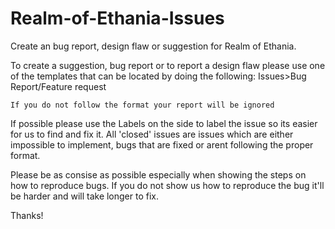 # Realm-of-Ethania-Issues
Create an bug report, design flaw or suggestion for Realm of Ethania.

To create a suggestion, bug report or to report a design flaw please use one of the templates that can be located by doing the following:
Issues>Bug Report/Feature request


	If you do not follow the format your report will be ignored
	

If possible please use the Labels on the side to label the issue so its easier for us to find and fix it. All 'closed' issues are issues which are either impossible to implement, bugs that are fixed or arent following the proper format.

Please be as consise as possible especially when showing the steps on how to reproduce bugs. If you do not show us how to reproduce the bug it'll be harder and will take longer to fix. 

Thanks!
